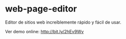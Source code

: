 # web-page-editor
Editor de sitios web increíblemente rápido y fácil de usar.

Ver demo online: http://bit.ly/2hEv9Wv
